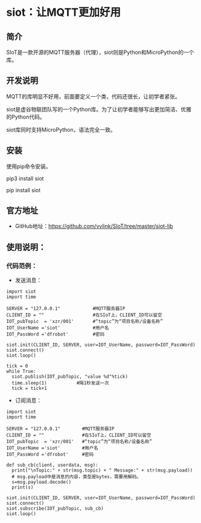 # siot：让MQTT更加好用

## 简介

SIoT是一款开源的MQTT服务器（代理），siot则是Python和MicroPython的一个库。

## 开发说明

MQTT的库明显不好用，前面要定义一个类，代码还很长，让初学者紧张。

siot是虚谷物联团队写的一个Python库。为了让初学者能够写出更加简洁、优雅的Python代码。

siot库同时支持MicroPython，语法完全一致。

## 安装

使用pip命令安装。

pip3 install siot

pip install siot

## 官方地址

- GitHub地址：https://github.com/vvlink/SIoT/tree/master/siot-lib

## 使用说明：

### 代码范例：

- 发送消息：

```
import siot
import time

SERVER = "127.0.0.1"            #MQTT服务器IP
CLIENT_ID = ""                  #在SIoT上，CLIENT_ID可以留空
IOT_pubTopic  = 'xzr/001'       #“topic”为“项目名称/设备名称”
IOT_UserName ='siot'            #用户名
IOT_PassWord ='dfrobot'         #密码

siot.init(CLIENT_ID, SERVER, user=IOT_UserName, password=IOT_PassWord)
siot.connect()
siot.loop()

tick = 0
while True:
  siot.publish(IOT_pubTopic, "value %d"%tick)
  time.sleep(1)           #隔1秒发送一次
  tick = tick+1

```

- 订阅消息：

```
import siot
import time

SERVER = "127.0.0.1"        #MQTT服务器IP
CLIENT_ID = ""              #在SIoT上，CLIENT_ID可以留空
IOT_pubTopic  = 'xzr/001'   #“topic”为“项目名称/设备名称”
IOT_UserName ='siot'        #用户名
IOT_PassWord ='dfrobot'     #密码

def sub_cb(client, userdata, msg):
  print("\nTopic:" + str(msg.topic) + " Message:" + str(msg.payload))
  # msg.payload中是消息的内容，类型是bytes，需要用解码。
  s=msg.payload.decode()
  print(s)

siot.init(CLIENT_ID, SERVER, user=IOT_UserName, password=IOT_PassWord)
siot.connect()
siot.subscribe(IOT_pubTopic, sub_cb)
siot.loop()

```

